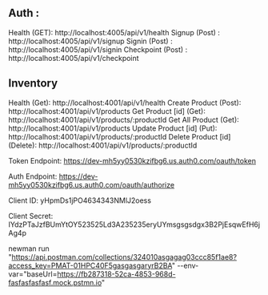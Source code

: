 ## Auth :

Health (GET): http://localhost:4005/api/v1/health
Signup (Post) : http://localhost:4005/api/v1/signup
Signin (Post) : http://localhost:4005/api/v1/signin
Checkpoint (Post) : http://localhost:4005/api/v1/checkpoint

## Inventory

Health (Get): http://localhost:4001/api/v1/health
Create Product (Post): http://localhost:4001/api/v1/products
Get Product [id] (Get): http://localhost:4001/api/v1/products/:productId
Get All Product (Get): http://localhost:4001/api/v1/products
Update Product [id] (Put): http://localhost:4001/api/v1/products/:productId
Delete Product [id] (Delete): http://localhost:4001/api/v1/products/:productId

<!-- Authorization Server Credential for Authorization-Code-Flow -->

Token Endpoint: https://dev-mh5yy0530kzifbg6.us.auth0.com/oauth/token

Auth Endpoint: https://dev-mh5yy0530kzifbg6.us.auth0.com/oauth/authorize

Client ID: yHpmDs1jPO4634343NMlJ2oess

Client Secret: IYdzPTaJzfBUmYtOY523525Ld3A235235eryUYmsgsgsdgx3B2PjEsqwEfH6jAg4p



<!-- Postman Collection Runner -->
newman run "https://api.postman.com/collections/324010asgagag03ccc85f1ae8?access_key=PMAT-01HPC40F5gasgasgaryrB2BA" --env-var="baseUrl=https://fb287318-52ca-4853-968d-fasfasfasfasf.mock.pstmn.io"



